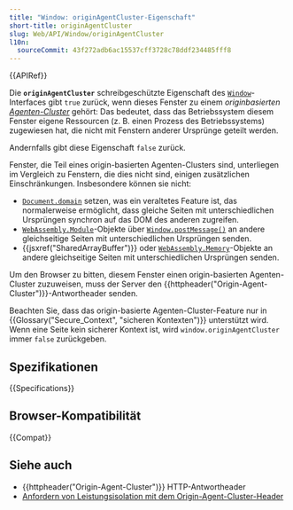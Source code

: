 ```yaml
---
title: "Window: originAgentCluster-Eigenschaft"
short-title: originAgentCluster
slug: Web/API/Window/originAgentCluster
l10n:
  sourceCommit: 43f272adb6ac15537cff3728c78ddf234485fff8
---
```


{{APIRef}}

Die **`originAgentCluster`** schreibgeschützte Eigenschaft des [`Window`](/de/docs/Web/API/Window)-Interfaces gibt `true` zurück, wenn dieses Fenster zu einem _originbasierten [Agenten-Cluster](https://tc39.es/ecma262/#sec-agent-clusters)_ gehört: Das bedeutet, dass das Betriebssystem diesem Fenster eigene Ressourcen (z. B. einen Prozess des Betriebssystems) zugewiesen hat, die nicht mit Fenstern anderer Ursprünge geteilt werden.

Andernfalls gibt diese Eigenschaft `false` zurück.

Fenster, die Teil eines origin-basierten Agenten-Clusters sind, unterliegen im Vergleich zu Fenstern, die dies nicht sind, einigen zusätzlichen Einschränkungen. Insbesondere können sie nicht:

- [`Document.domain`](/de/docs/Web/API/Document/domain) setzen, was ein veraltetes Feature ist, das normalerweise ermöglicht, dass gleiche Seiten mit unterschiedlichen Ursprüngen synchron auf das DOM des anderen zugreifen.
- [`WebAssembly.Module`](/de/docs/WebAssembly/Reference/JavaScript_interface/Module)-Objekte über [`Window.postMessage()`](/de/docs/Web/API/Window/postMessage) an andere gleichseitige Seiten mit unterschiedlichen Ursprüngen senden.
- {{jsxref("SharedArrayBuffer")}} oder [`WebAssembly.Memory`](/de/docs/WebAssembly/Reference/JavaScript_interface/Memory)-Objekte an andere gleichseitige Seiten mit unterschiedlichen Ursprüngen senden.

Um den Browser zu bitten, diesem Fenster einen origin-basierten Agenten-Cluster zuzuweisen, muss der Server den {{httpheader("Origin-Agent-Cluster")}}-Antwortheader senden.

Beachten Sie, dass das origin-basierte Agenten-Cluster-Feature nur in {{Glossary("Secure_Context", "sicheren Kontexten")}} unterstützt wird. Wenn eine Seite kein sicherer Kontext ist, wird `window.originAgentCluster` immer `false` zurückgeben.

## Spezifikationen

{{Specifications}}

## Browser-Kompatibilität

{{Compat}}

## Siehe auch

- {{httpheader("Origin-Agent-Cluster")}} HTTP-Antwortheader
- [Anfordern von Leistungsisolation mit dem Origin-Agent-Cluster-Header](https://web.dev/articles/origin-agent-cluster)
